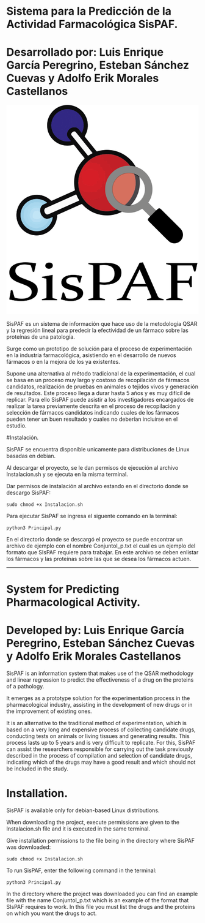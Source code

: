 # Sistema para la Predicción de la Actividad Farmacológica SisPAF.
# Desarrollado por: Luis Enrique García Peregrino, Esteban Sánchez Cuevas y Adolfo Erik Morales Castellanos

![SisPAF](https://github.com/EstebanSC/TT2_032/blob/master/Logotipo/Logotipo.png?raw=true)

SisPAF es un sistema de información que hace uso de la metodología QSAR y la regresión lineal para predecir la efectividad de un fármaco sobre las proteínas de una patología.

Surge como un prototipo de solución para el proceso de experimentación en la industria farmacológica, asistiendo en el desarrollo de nuevos fármacos o en la mejora de los ya existentes.

Supone una alternativa al método tradicional de la experimentación, el cual se basa en un proceso muy largo y costoso de recopilación de fármacos candidatos, realización de pruebas en animales o tejidos vivos y generación de resultados. Este proceso llega a durar hasta 5 años y es muy difícil de replicar. Para ello SisPAF puede asistir a los investigadores encargados de realizar la tarea previamente descrita en el proceso de recopilación y selección de fármacos candidatos indicando cuales de los fármacos pueden tener un buen resultado y cuales no deberían incluirse en el estudio.


#Instalación.

SisPAF se encuentra disponible unicamente para distribuciones de Linux basadas en debian.

Al descargar el proyecto, se le dan permisos de ejecución al archivo Instalacion.sh y se ejecuta en la misma terminal.

Dar permisos de instalación al archivo estando en el directorio donde se descargo SisPAF:

```shell
sudo chmod +x Instalacion.sh
```

Para ejecutar SisPAF se ingresa el siguente comando en la terminal:

```shell
python3 Principal.py
```

En el directorio donde se descargó el proyecto se puede encontrar un archivo de ejemplo con el nombre  ConjuntoI_p.txt el cual es un ejemplo del formato que SIsPAF requiere para trabajar. En este archivo se deben enlistar los fármacos y las proteínas sobre las que se desea los fármacos actuen.

------------------------------------------------------------------------------------------------------------------------------------------------------------------

# System for Predicting Pharmacological Activity.
# Developed by: Luis Enrique García Peregrino, Esteban Sánchez Cuevas y Adolfo Erik Morales Castellanos

SisPAF is an information system that makes use of the QSAR methodology and linear regression to predict the effectiveness of a drug on the proteins of a pathology.

It emerges as a prototype solution for the experimentation process in the pharmacological industry, assisting in the development of new drugs or in the improvement of existing ones.

It is an alternative to the traditional method of experimentation, which is based on a very long and expensive process of collecting candidate drugs, conducting tests on animals or living tissues and generating results. This process lasts up to 5 years and is very difficult to replicate. For this, SisPAF can assist the researchers responsible for carrying out the task previously described in the process of compilation and selection of candidate drugs, indicating which of the drugs may have a good result and which should not be included in the study.

# Installation.

SisPAF is available only for debian-based Linux distributions.

When downloading the project, execute permissions are given to the Instalacion.sh file and it is executed in the same terminal.

Give installation permissions to the file being in the directory where SisPAF was downloaded:

```shell
sudo chmod +x Instalacion.sh
```

To run SisPAF, enter the following command in the terminal:

```shell
python3 Principal.py
```

In the directory where the project was downloaded you can find an example file with the name ConjuntoI_p.txt which is an example of the format that SIsPAF requires to work. In this file you must list the drugs and the proteins on which you want the drugs to act.
